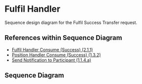# Fulfil Handler

Sequence design diagram for the Fulfil Success Transfer request.

## References within Sequence Diagram

* [Fulfil Handler Consume \(Success\) \(2.1.1\)](2.1.0-fulfil-transfer-request-v1.1/2.1.1-fulfil-handler-consume.md)
* [Position Handler Consume \(Success\) \(1.3.2\)](1.3.0-position-handler-consume-1/1.3.2-fulfil-position-handler-consume.md)
* [Send Notification to Participant \(1.1.4.a\)](../central-bulk-transfers/notifications/1.1.4.a-send-notification-to-participant.md)

## Sequence Diagram

